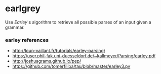 # earlgrey
Use *Earley*'s algorithm to retrieve all possible parses of an input given a grammar.

### earley references
* http://loup-vaillant.fr/tutorials/earley-parsing/
* https://user.phil-fak.uni-duesseldorf.de/~kallmeyer/Parsing/earley.pdf
* http://joshuagrams.github.io/pep/
* https://github.com/tomerfiliba/tau/blob/master/earley3.py
